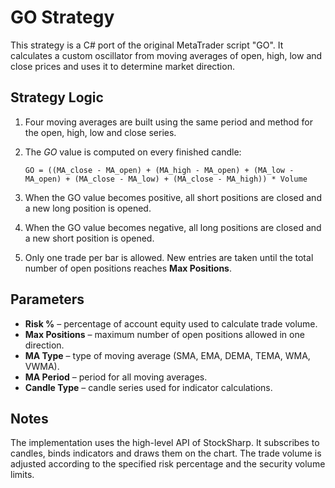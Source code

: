 # GO Strategy

This strategy is a C# port of the original MetaTrader script "GO". It calculates a custom oscillator from moving averages of open, high, low and close prices and uses it to determine market direction.

## Strategy Logic

1. Four moving averages are built using the same period and method for the open, high, low and close series.
2. The *GO* value is computed on every finished candle:
   
   `GO = ((MA_close - MA_open) + (MA_high - MA_open) + (MA_low - MA_open) + (MA_close - MA_low) + (MA_close - MA_high)) * Volume`
3. When the GO value becomes positive, all short positions are closed and a new long position is opened.
4. When the GO value becomes negative, all long positions are closed and a new short position is opened.
5. Only one trade per bar is allowed. New entries are taken until the total number of open positions reaches **Max Positions**.

## Parameters

- **Risk %** – percentage of account equity used to calculate trade volume.
- **Max Positions** – maximum number of open positions allowed in one direction.
- **MA Type** – type of moving average (SMA, EMA, DEMA, TEMA, WMA, VWMA).
- **MA Period** – period for all moving averages.
- **Candle Type** – candle series used for indicator calculations.

## Notes

The implementation uses the high-level API of StockSharp. It subscribes to candles, binds indicators and draws them on the chart. The trade volume is adjusted according to the specified risk percentage and the security volume limits.
